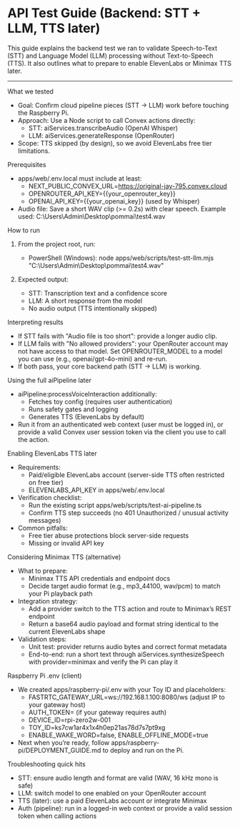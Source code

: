 # API Test Guide (Backend: STT + LLM, TTS later)

This guide explains the backend test we ran to validate Speech-to-Text (STT) and Language Model (LLM) processing without Text-to-Speech (TTS). It also outlines what to prepare to enable ElevenLabs or Minimax TTS later.

---

What we tested
- Goal: Confirm cloud pipeline pieces (STT → LLM) work before touching the Raspberry Pi.
- Approach: Use a Node script to call Convex actions directly:
  - STT: aiServices.transcribeAudio (OpenAI Whisper)
  - LLM: aiServices.generateResponse (OpenRouter)
- Scope: TTS skipped (by design), so we avoid ElevenLabs free tier limitations.

Prerequisites
- apps/web/.env.local must include at least:
  - NEXT_PUBLIC_CONVEX_URL=https://original-jay-795.convex.cloud
  - OPENROUTER_API_KEY={{your_openrouter_key}}
  - OPENAI_API_KEY={{your_openai_key}} (used by Whisper)
- Audio file: Save a short WAV clip (>= 0.2s) with clear speech. Example used: C:\Users\Admin\Desktop\pommai\test4.wav

How to run
1) From the project root, run:
   - PowerShell (Windows):
     node apps/web/scripts/test-stt-llm.mjs "C:\\Users\\Admin\\Desktop\\pommai\\test4.wav"

2) Expected output:
   - STT: Transcription text and a confidence score
   - LLM: A short response from the model
   - No audio output (TTS intentionally skipped)

Interpreting results
- If STT fails with "Audio file is too short": provide a longer audio clip.
- If LLM fails with "No allowed providers": your OpenRouter account may not have access to that model. Set OPENROUTER_MODEL to a model you can use (e.g., openai/gpt-4o-mini) and re-run.
- If both pass, your core backend path (STT → LLM) is working.

Using the full aiPipeline later
- aiPipeline:processVoiceInteraction additionally:
  - Fetches toy config (requires user authentication)
  - Runs safety gates and logging
  - Generates TTS (ElevenLabs by default)
- Run it from an authenticated web context (user must be logged in), or provide a valid Convex user session token via the client you use to call the action.

Enabling ElevenLabs TTS later
- Requirements:
  - Paid/eligible ElevenLabs account (server-side TTS often restricted on free tier)
  - ELEVENLABS_API_KEY in apps/web/.env.local
- Verification checklist:
  - Run the existing script apps/web/scripts/test-ai-pipeline.ts
  - Confirm TTS step succeeds (no 401 Unauthorized / unusual activity messages)
- Common pitfalls:
  - Free tier abuse protections block server-side requests
  - Missing or invalid API key

Considering Minimax TTS (alternative)
- What to prepare:
  - Minimax TTS API credentials and endpoint docs
  - Decide target audio format (e.g., mp3_44100, wav/pcm) to match your Pi playback path
- Integration strategy:
  - Add a provider switch to the TTS action and route to Minimax’s REST endpoint
  - Return a base64 audio payload and format string identical to the current ElevenLabs shape
- Validation steps:
  - Unit test: provider returns audio bytes and correct format metadata
  - End-to-end: run a short text through aiServices.synthesizeSpeech with provider=minimax and verify the Pi can play it

Raspberry Pi .env (client)
- We created apps/raspberry-pi/.env with your Toy ID and placeholders:
  - FASTRTC_GATEWAY_URL=ws://192.168.1.100:8080/ws (adjust IP to your gateway host)
  - AUTH_TOKEN= (if your gateway requires auth)
  - DEVICE_ID=rpi-zero2w-001
  - TOY_ID=ks7cw1ar4x1x4h0ep21as78d7s7pt9xg
  - ENABLE_WAKE_WORD=false, ENABLE_OFFLINE_MODE=true
- Next when you’re ready, follow apps/raspberry-pi/DEPLOYMENT_GUIDE.md to deploy and run on the Pi.

Troubleshooting quick hits
- STT: ensure audio length and format are valid (WAV, 16 kHz mono is safe)
- LLM: switch model to one enabled on your OpenRouter account
- TTS (later): use a paid ElevenLabs account or integrate Minimax
- Auth (pipeline): run in a logged-in web context or provide a valid session token when calling actions

